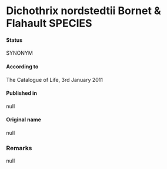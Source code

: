 # Dichothrix nordstedtii Bornet & Flahault SPECIES

#### Status
SYNONYM

#### According to
The Catalogue of Life, 3rd January 2011

#### Published in
null

#### Original name
null

### Remarks
null